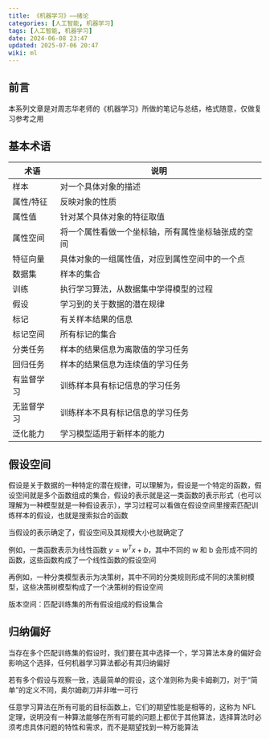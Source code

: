 ```yaml
---
title: 《机器学习》——绪论
categories: [人工智能, 机器学习]
tags: [人工智能, 机器学习]
date: 2024-06-08 23:47
updated: 2025-07-06 20:47
wiki: ml
---
```

## 前言

本系列文章是对周志华老师的《机器学习》所做的笔记与总结，格式随意，仅做复习参考之用

## 基本术语

| 术语      | 说明                                               |
| --------- | -------------------------------------------------- |
| 样本 | 对一个具体对象的描述 |
| 属性/特征 | 反映对象的性质                                     |
| 属性值    | 针对某个具体对象的特征取值                         |
| 属性空间  | 将一个属性看做一个坐标轴，所有属性坐标轴张成的空间 |
| 特征向量  | 具体对象的一组属性值，对应到属性空间中的一个点     |
| 数据集 | 样本的集合 |
| 训练 | 执行学习算法，从数据集中学得模型的过程 |
| 假设 | 学习到的关于数据的潜在规律 |
| 标记 | 有关样本结果的信息 |
| 标记空间 | 所有标记的集合 |
| 分类任务 | 样本的结果信息为离散值的学习任务 |
| 回归任务 | 样本的结果信息为连续值的学习任务 |
| 有监督学习 | 训练样本具有标记信息的学习任务 |
| 无监督学习 | 训练样本不具有标记信息的学习任务 |
| 泛化能力 | 学习模型适用于新样本的能力 |

## 假设空间

假设是关于数据的一种特定的潜在规律，可以理解为，假设是一个特定的函数，假设空间就是多个函数组成的集合，假设的表示就是这一类函数的表示形式（也可以理解为一种模型就是一种假设表示），学习过程可以看做在假设空间里搜索匹配训练样本的假设，也就是搜索拟合的函数

当假设的表示确定了，假设空间及其规模大小也就确定了

例如，一类函数表示为线性函数 $y=w^Tx+b$，其中不同的 w 和 b 会形成不同的函数，这些函数构成了一个线性函数的假设空间

再例如，一种分类模型表示为决策树，其中不同的分类规则形成不同的决策树模型，这些决策树模型构成了一个决策树的假设空间

版本空间：匹配训练集的所有假设组成的假设集合

## 归纳偏好

当存在多个匹配训练集的假设时，我们要在其中选择一个，学习算法本身的偏好会影响这个选择，任何机器学习算法都必有其归纳偏好

若有多个假设与观察一致，选最简单的假设，这个准则称为奥卡姆剃刀，对于“简单”的定义不同，奥尔姆剃刀并非唯一可行

任意学习算法在所有可能的目标函数上，它们的期望性能是相等的，这称为 NFL 定理，说明没有一种算法能够在所有可能的问题上都优于其他算法，选择算法时必须考虑具体问题的特性和需求，而不是期望找到一种万能算法
